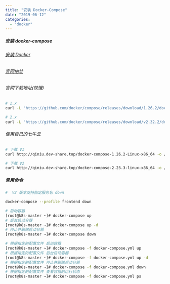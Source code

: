 ```yaml
---
title: "安装 Docker-Compose"
date: "2019-06-12"
categories: 
  - "docker"
---
```


##### 安装 docker-compose

###### [安装 Docker](%e5%ae%89%e8%a3%85-docker "安装 Docker")

###### [官网地址](https://docs.docker.com/compose/install/ "官网地址")

###### 官网下载地址(较慢)

``` bash
# 1.x
curl -L "https://github.com/docker/compose/releases/download/1.26.2/docker-compose-$(uname -s)-$(uname -m)" -o /usr/local/bin/docker-compose

# 2.x
curl -L "https://github.com/docker/compose/releases/download/v2.32.2/docker-compose-$(uname -s)-$(uname -m)" -o /usr/local/bin/docker-compose

```

###### 使用自己的七牛云

``` bash
# 下载 V1
curl http://qiniu.dev-share.top/docker-compose-1.26.2-Linux-x86_64 -o /usr/local/bin/docker-compose && chmod -R 777 /usr/local/bin/docker-compose

# 下载 V2
curl http://qiniu.dev-share.top/docker-compose-2.23.3-linux-x86_64 -o /usr/local/bin/docker-compose && chmod -R 777 /usr/local/bin/docker-compose
```

##### 常用命令

``` bash
#  V2 版本支持指定服务名 down

docker-compose --profile frontend down

```

``` bash
# 启动容器
[root@k8s-master ~]# docker-compose up
# 后台启动容器
[root@k8s-master ~]# docker-compose up -d
# 停止并删除启动容器
[root@k8s-master ~]# docker-compose down

# 根据指定的配置文件 启动容器
[root@k8s-master ~]# docker-compose -f docker-compose.yml up
# 根据指定的配置文件 后台启动容器
[root@k8s-master ~]# docker-compose -f docker-compose.yml up -d
# 根据指定的配置文件 停止并删除启动容器
[root@k8s-master ~]# docker-compose -f docker-compose.yml down
# 根据指定的配置文件 查看容器的运行状态
[root@k8s-master ~]# docker-compose -f docker-compose.yml ps
```
